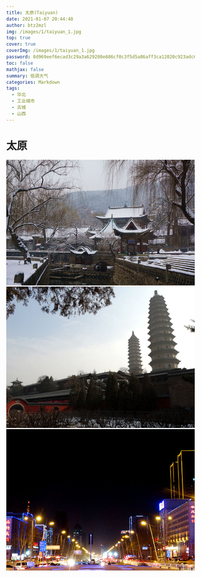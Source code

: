```yaml
---
title: 太原(Taiyuan)
date: 2021-01-07 20:44:48
author: btz2mzl
img: /images/1/taiyuan_1.jpg
top: true
cover: true
coverImg: /images/1/taiyuan_1.jpg
password: 8d969eef6ecad3c29a3a629280e686cf0c3f5d5a86aff3ca12020c923adc6c92
toc: false
mathjax: false
summary: 低调大气
categories: Markdown
tags:
  - 华北
  - 工业城市
  - 古城
  - 山西
---
```

# 太原
![晋祠的大气与白雪带来的低调相互交融](/images/1/taiyuan_1.jpg)
![双塔静静地注视着坡下的人间烟火（永祚寺）](/images/1/taiyuan_2.jpg)
![迎泽大街展现出城市的大气](/images/1/taiyuan_3.jpg)